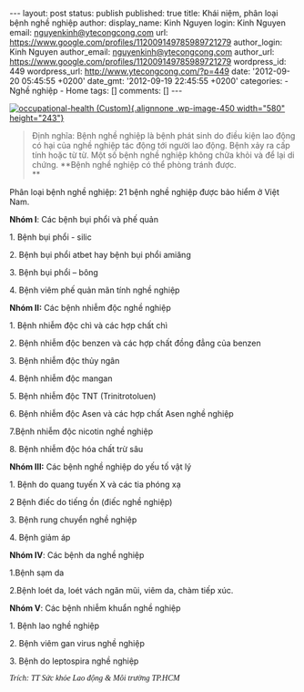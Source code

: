 --- layout: post status: publish published: true title: Khái niệm, phân
loại bệnh nghề nghiệp author: display\_name: Kinh Nguyen login: Kinh
Nguyen email: nguyenkinh@ytecongcong.com url:
https://www.google.com/profiles/112009149785989721279 author\_login:
Kinh Nguyen author\_email: nguyenkinh@ytecongcong.com author\_url:
https://www.google.com/profiles/112009149785989721279 wordpress\_id: 449
wordpress\_url: http://www.ytecongcong.com/?p=449 date: '2012-09-20
05:45:55 +0200' date\_gmt: '2012-09-19 22:45:55 +0200' categories: -
Nghề nghiệp - Home tags: \[\] comments: \[\] ---

[![](http://www.ytecongcong.com/wp-content/uploads/2012/11/occupational-health-Custom-300x129.jpg "occupational-health (Custom)"){.alignnone
.wp-image-450 width="580"
height="243"}](http://www.ytecongcong.com/2012/09/khai-niem-phan-loai-benh-nghe-nghiep/occupational-health-custom/)

> Định nghĩa: Bệnh nghề nghiệp là bệnh phát sinh do điều kiện lao động
> có hại của nghề nghiệp tác động tới người lao động. Bệnh xảy ra cấp
> tính hoặc từ từ. Một số bệnh nghề nghiệp không chữa khỏi và để lại di
> chứng. **Bệnh nghề nghiệp có thể phòng tránh được.\
> **

Phân loại bệnh nghề nghiệp: 21 bệnh nghề nghiệp được bảo hiểm ở Việt
Nam.

**Nhóm I**: Các bệnh bụi phổi và phế quản

1\. Bệnh bụi phổi - silic

2\. Bệnh bụi phổi atbet hay bệnh bụi phổi amiăng

3\. Bệnh bụi phổi – bông

4\. Bệnh viêm phế quản mãn tính nghề nghiệp

**Nhóm II:** Các bệnh nhiễm độc nghề nghiệp

1\. Bệnh nhiễm độc chì và các hợp chất chì

2\. Bệnh nhiễm độc benzen và các hợp chất đồng đẳng của benzen

3\. Bệnh nhiễm độc thủy ngân

4\. Bệnh nhiễm độc mangan

5\. Bệnh nhiễm độc TNT (Trinitrotoluen)

6\. Bệnh nhiễm độc Asen và các hợp chất Asen nghề nghiệp

7.Bệnh nhiễm độc nicotin nghề nghiệp

8\. Bệnh nhiễm độc hóa chất trừ sâu

**Nhóm III:** Các bệnh nghề nghiệp do yếu tố vật lý

1\. Bệnh do quang tuyến X và các tia phóng xạ

2 Bệnh điếc do tiếng ồn (điếc nghề nghiệp)

3\. Bệnh rung chuyển nghề nghiệp

4\. Bệnh giảm áp

**Nhóm IV**: Các bệnh da nghề nghiệp

1.Bệnh sạm da

2.Bệnh loét da, loét vách ngăn mũi, viêm da, chàm tiếp xúc.

**Nhóm V**: Các bệnh nhiễm khuẩn nghề nghiệp

1\. Bệnh lao nghề nghiệp

2\. Bệnh viêm gan virus nghề nghiệp

3\. Bệnh do leptospira nghề nghiệp

*<span style="font-family: Tahoma;">Trích: </span>*<span
style="font-family: Tahoma;">*TT Sức khỏe Lao động & Môi trường TP.HCM*\
</span>

